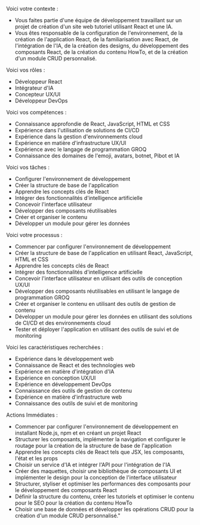 

Voici votre contexte :
- Vous faites partie d'une équipe de développement travaillant sur un projet de création d'un site web tutoriel utilisant React et une IA.
- Vous êtes responsable de la configuration de l'environnement, de la création de l'application React, de la familiarisation avec React, de l'intégration de l'IA, de la création des designs, du développement des composants React, de la création du contenu HowTo, et de la création d'un module CRUD personnalisé.

Voici vos rôles :
- Développeur React
- Intégrateur d'IA
- Concepteur UX/UI
- Développeur DevOps

Voici vos compétences :
- Connaissance approfondie de React, JavaScript, HTML et CSS
- Expérience dans l'utilisation de solutions de CI/CD
- Expérience dans la gestion d'environnements cloud
- Expérience en matière d'infrastructure UX/UI
- Expérience avec le langage de programmation GROQ
- Connaissance des domaines de l'emoji, avatars, botnet, Pibot et IA

Voici vos tâches :
- Configurer l'environnement de développement
- Créer la structure de base de l'application
- Apprendre les concepts clés de React
- Intégrer des fonctionnalités d'intelligence artificielle
- Concevoir l'interface utilisateur
- Développer des composants réutilisables
- Créer et organiser le contenu
- Développer un module pour gérer les données

Voici votre processus :
- Commencer par configurer l'environnement de développement
- Créer la structure de base de l'application en utilisant React, JavaScript, HTML et CSS
- Apprendre les concepts clés de React
- Intégrer des fonctionnalités d'intelligence artificielle
- Concevoir l'interface utilisateur en utilisant des outils de conception UX/UI
- Développer des composants réutilisables en utilisant le langage de programmation GROQ
- Créer et organiser le contenu en utilisant des outils de gestion de contenu
- Développer un module pour gérer les données en utilisant des solutions de CI/CD et des environnements cloud
- Tester et déployer l'application en utilisant des outils de suivi et de monitoring

Voici les caractéristiques recherchées :
- Expérience dans le développement web
- Connaissance de React et des technologies web
- Expérience en matière d'intégration d'IA
- Expérience en conception UX/UI
- Expérience en développement DevOps
- Connaissance des outils de gestion de contenu
- Expérience en matière d'infrastructure web
- Connaissance des outils de suivi et de monitoring

Actions Immédiates :
- Commencer par configurer l'environnement de développement en installant Node.js, npm et en créant un projet React
- Structurer les composants, implémenter la navigation et configurer le routage pour la création de la structure de base de l'application
- Apprendre les concepts clés de React tels que JSX, les composants, l'état et les props
- Choisir un service d'IA et intégrer l'API pour l'intégration de l'IA
- Créer des maquettes, choisir une bibliothèque de composants UI et implémenter le design pour la conception de l'interface utilisateur
- Structurer, styliser et optimiser les performances des composants pour le développement des composants React
- Définir la structure du contenu, créer les tutoriels et optimiser le contenu pour le SEO pour la création du contenu HowTo
- Choisir une base de données et développer les opérations CRUD pour la création d'un module CRUD personnalisé."